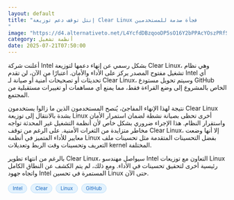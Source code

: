 ```yaml
---
layout: default
title: "إنتل توقف دعم توزيعة Clear Linux فجأة صدمة للمستخدمين
"
image: "https://d4.alternativeto.net/L4YcfdDBzqooDP5sO16Y2bPPAcYOszPRfSf_cOo4XH8/rs:fill:1520:760:0/g:ce:0:0/YWJzOi8vZGlzdC9jb250ZW50LzE3NTMwMjg2Njk4NjYucG5n.png"
category: أنظمة تشغيل
date: 2025-07-21T07:50:00
---
```


أعلنت شركة Intel بشكل رسمي عن إنهاء دعمها لتوزيعة Clear Linux، وهي نظام تشغيل مفتوح المصدر يركز على الأداء والأمان. اعتبارًا من الآن، لن تقدم Intel أي تحديثات أو تصحيحات أمنية أو صيانة لـ Clear Linux، وسيتم تحويل مستودع GitHub الخاص بالمشروع إلى وضع القراءة فقط، مما يمنع أي مساهمات أو تغييرات مستقبلية من المجتمع.

نتيجة لهذا الإنهاء المفاجئ، يُنصح المستخدمون الذين ما زالوا يستخدمون Clear Linux بشدة بالانتقال إلى توزيعة Linux أخرى تحظى بصيانة نشطة لضمان استمرار الأمان واستقرار النظام. هذا الإجراء ضروري بشكل خاص لأن أنظمة التشغيل غير المحدثة تواجه مخاطر متزايدة من الثغرات الأمنية. على الرغم من توقف Clear Linux، إلا أنها وضعت معايير للأداء المتميز في أنظمة Linux بفضل التحسينات المتقدمة مثل تحسينات ملف التعريف وتحسينات وقت الربط وتعديلات kernel المختلفة.

بالرغم من انتهاء تطوير Clear Linux، سيواصل مهندسو Intel التعاون مع توزيعات Linux رئيسية أخرى لتحقيق تحسينات في الأداء. ومع ذلك، لم يتم الكشف عن النطاق الكامل واتجاه جهود Intel المستمرة في تحسين Linux حتى الآن.

<div style="margin-top:2px; margin-bottom:2px;"><a href="https://bidjadraft.github.io/?query=Intel" style="background:#e3f2fd; color:#1565c0; font-size:80%; border-radius:12px; padding:3px 10px; margin:2px 4px 2px 0; display:inline-block; border:1px solid #bbdefb; text-decoration:none;">Intel</a> <a href="https://bidjadraft.github.io/?query=Clear" style="background:#e3f2fd; color:#1565c0; font-size:80%; border-radius:12px; padding:3px 10px; margin:2px 4px 2px 0; display:inline-block; border:1px solid #bbdefb; text-decoration:none;">Clear</a> <a href="https://bidjadraft.github.io/?query=Linux" style="background:#e3f2fd; color:#1565c0; font-size:80%; border-radius:12px; padding:3px 10px; margin:2px 4px 2px 0; display:inline-block; border:1px solid #bbdefb; text-decoration:none;">Linux</a> <a href="https://bidjadraft.github.io/?query=GitHub" style="background:#e3f2fd; color:#1565c0; font-size:80%; border-radius:12px; padding:3px 10px; margin:2px 4px 2px 0; display:inline-block; border:1px solid #bbdefb; text-decoration:none;">GitHub</a></div><br><br>
